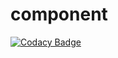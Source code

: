 # component
[![Codacy Badge](https://api.codacy.com/project/badge/Grade/020010dc9b8f4cb3a8abf1b313c940a4)](https://app.codacy.com/app/justingeeslin/component?utm_source=github.com&utm_medium=referral&utm_content=justingeeslin/component&utm_campaign=Badge_Grade_Dashboard)